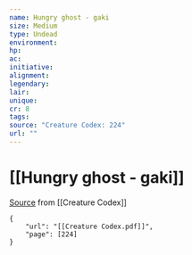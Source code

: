 ```yaml
---
name: Hungry ghost - gaki
size: Medium
type: Undead
environment: 
hp: 
ac: 
initiative: 
alignment: 
legendary: 
lair: 
unique: 
cr: 8
tags: 
source: "Creature Codex: 224"
url: ""
---
```

# [[Hungry ghost - gaki]]

[Source](zotero://open-pdf/library/items/NTNKJRHG?page=224) from [[Creature Codex]]

```pdf
{
	"url": "[[Creature Codex.pdf]]",
	"page": [224]
}
```

